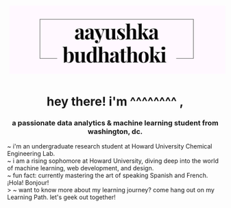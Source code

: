 <img src="logo-image.png" style="padding:5px;">
<h1 align="center"> hey there! i'm ^^^^^^^^ , </h1>

<h3 align="center">a passionate data analytics & machine learning student from washington, dc.</h3>

~ i'm an undergraduate research student at Howard University Chemical Engineering Lab.<br> ~ i am a rising sophomore at Howard University, diving deep into the world of machine learning, web development, and design.<br> ~ fun fact: currently mastering the art of speaking Spanish and French. ¡Hola! Bonjour!<br>> ~ want to know more about my learning journey? come hang out on my Learning Path. let's geek out together!

